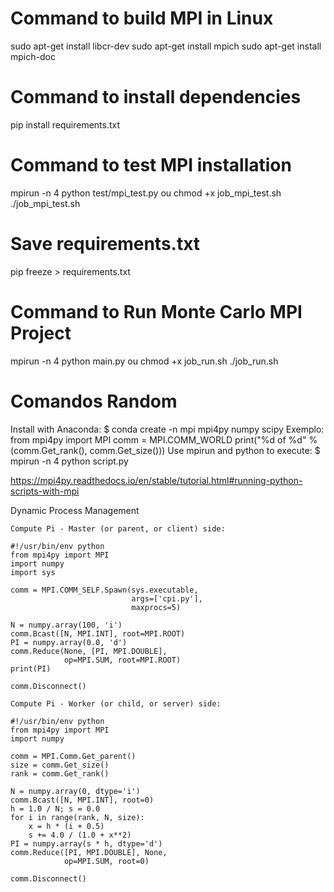 # Command to build MPI in Linux
sudo apt-get install libcr-dev 
sudo apt-get install mpich 
sudo apt-get install mpich-doc

# Command to install dependencies
pip install requirements.txt

# Command to test MPI installation
mpirun -n 4 python test/mpi_test.py
ou
chmod +x job_mpi_test.sh
./job_mpi_test.sh

# Save requirements.txt
pip freeze > requirements.txt

# Command to Run Monte Carlo MPI Project
mpirun -n 4 python main.py
ou
chmod +x job_run.sh
./job_run.sh

# Comandos Random
Install with Anaconda: 
$ conda create -n mpi mpi4py numpy scipy 
Exemplo: 
from mpi4py import MPI 
comm = MPI.COMM_WORLD 
print("%d of %d" % (comm.Get_rank(), comm.Get_size())) 
Use mpirun and python to execute:
$ mpirun -n 4 python script.py







https://mpi4py.readthedocs.io/en/stable/tutorial.html#running-python-scripts-with-mpi

Dynamic Process Management

    Compute Pi - Master (or parent, or client) side:

    #!/usr/bin/env python
    from mpi4py import MPI
    import numpy
    import sys

    comm = MPI.COMM_SELF.Spawn(sys.executable,
                               args=['cpi.py'],
                               maxprocs=5)

    N = numpy.array(100, 'i')
    comm.Bcast([N, MPI.INT], root=MPI.ROOT)
    PI = numpy.array(0.0, 'd')
    comm.Reduce(None, [PI, MPI.DOUBLE],
                op=MPI.SUM, root=MPI.ROOT)
    print(PI)

    comm.Disconnect()

    Compute Pi - Worker (or child, or server) side:

    #!/usr/bin/env python
    from mpi4py import MPI
    import numpy

    comm = MPI.Comm.Get_parent()
    size = comm.Get_size()
    rank = comm.Get_rank()

    N = numpy.array(0, dtype='i')
    comm.Bcast([N, MPI.INT], root=0)
    h = 1.0 / N; s = 0.0
    for i in range(rank, N, size):
        x = h * (i + 0.5)
        s += 4.0 / (1.0 + x**2)
    PI = numpy.array(s * h, dtype='d')
    comm.Reduce([PI, MPI.DOUBLE], None,
                op=MPI.SUM, root=0)

    comm.Disconnect()


